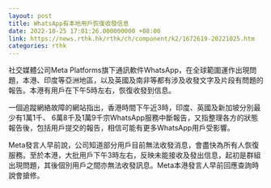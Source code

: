 ```yaml
---
layout: post
title: WhatsApp有本地用戶恢復收發信息
date: 2022-10-25 17:01:26.000000000 +08:00
link: https://news.rthk.hk/rthk/ch/component/k2/1672619-20221025.htm
categories: rthk
---
```


社交媒體公司Meta Platforms旗下通訊軟件WhatsApp，在全球範圍運作出現問題，本港、印度等亞洲地區，以及英國及南非等都有涉及收發文字及片段有問題的報告。本港有用戶在下午5時左右，恢復收發到信息。

一個追蹤網絡故障的網站指出，香港時間下午近3時，印度、英國及新加坡分別最少有1萬1千、 6萬8千及1萬9千宗WhatsApp服務中斷報告，又指整理各方的狀態報告後，包括用戶提交的報告，相信可能有更多WhatsApp用戶受影響。

Meta發言人早前說，公司知道部分用戶目前無法收發消息，會盡快為所有人恢復服務。至於本港，大批用戶下午3時左右，反映未能接收及發出信息，起初是群組出現問題，其後個別用戶之間亦無法收發訊息。Meta本港發言人早前回應查詢時說會搶修。
